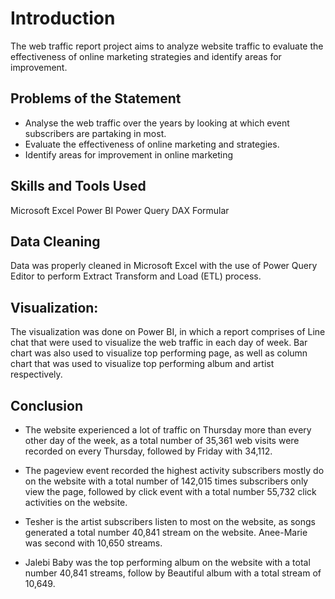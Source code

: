 # Introduction
The web traffic report project aims to analyze website traffic to evaluate the effectiveness of online marketing strategies and identify areas for improvement.

## Problems of the Statement
* Analyse the web traffic over the years by looking at which event subscribers are partaking in most.
* Evaluate the effectiveness of online marketing and strategies.
* Identify areas for improvement in online marketing

## Skills and Tools Used
Microsoft Excel
Power BI
Power Query
DAX Formular

## Data Cleaning
Data was properly cleaned in Microsoft Excel with the use of Power Query Editor to perform Extract Transform and Load (ETL) process.

## Visualization:
The visualization was done on Power BI, in which a report comprises of Line chat that were used to visualize the web traffic in each day of week. Bar chart was also used to visualize top performing page, as well as column chart that was used to visualize top performing album and artist respectively.


## Conclusion
* The website experienced a lot of traffic on Thursday more than every other day of the week, as a total number of 35,361 web visits were recorded on every Thursday, followed by Friday with 34,112.

* The pageview event recorded the highest activity subscribers mostly do on the website with a total number of 142,015 times subscribers only view the page, followed by click event with a total number 55,732 click activities on the website.

* Tesher is the artist subscribers listen to most on the website, as songs generated a total number 40,841 stream on the website. Anee-Marie was second with 10,650 streams.

* Jalebi Baby was the top performing album on the website with a total number 40,841 streams, follow by Beautiful album with a total stream of 10,649.
